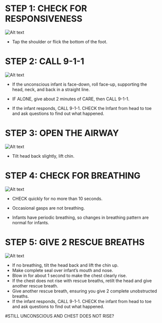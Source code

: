 # STEP 1: CHECK FOR RESPONSIVENESS

![Alt text](/Images/InfantChoking/infantChoking2.jpg)

- Tap the shoulder or flick the bottom of the foot.

# STEP 2: CALL 9-1-1

![Alt text](/Images/InfantChoking/infantChoking3.jpg)

- If the unconscious infant is face-down, roll face-up, supporting the head, neck, and back in a straight line.

- IF ALONE, give about 2 minutes of CARE, then CALL 9-1-1.

- If the infant responds, CALL 9-1-1. CHECK the Infant from head to toe and ask questions to find out what happened.

# STEP 3: OPEN THE AIRWAY

![Alt text](/Images/InfantChoking/infantChoking9.jpg)

- Tilt head back slightly, lift chin.

# STEP 4: CHECK FOR BREATHING

![Alt text](/Images/InfantCPR/infantCPR12.jpg)

- CHECK quickly for no more than 10 seconds.

- Occasional gasps are not breathing.

- Infants have periodic breathing, so changes
  in breathing pattern are normal for infants.

# STEP 5: GIVE 2 RESCUE BREATHS

![Alt text](/Images/InfantCPR/infantCPR10.jpg)

- If no breathing, tilt the head back and lift the chin up.
- Make complete seal over infant’s
  mouth and nose.
- Blow in for about 1 second to make the
  chest clearly rise.
- If the chest does not rise with rescue breaths, retilt the head and give another rescue breath.
- Give another rescue breath, ensuring you give 2 complete unobstructed breaths.
- If the infant responds, CALL 9-1-1. CHECK the infant from head to toe and ask questions to find out what happened.

#STILL UNCONSCIOUS AND CHEST DOES NOT RISE?
